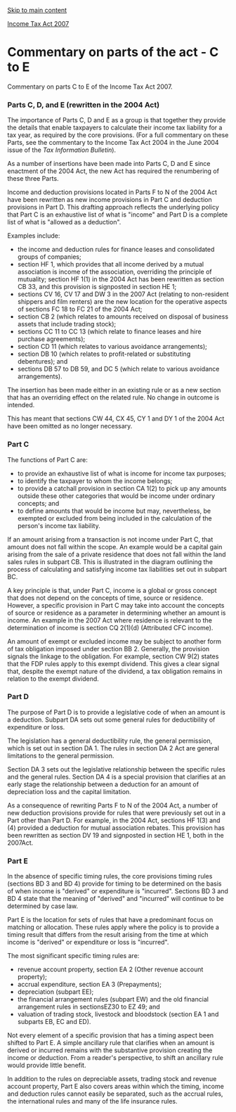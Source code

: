[Skip to main content](#main-content-tt)

[Income Tax Act 2007](/new-legislation/act-articles/income-tax-act-2007 "Income Tax Act 2007")

Commentary on parts of the act - C to E
=======================================

Commentary on parts C to E of the Income Tax Act 2007.

### Parts C, D, and E (rewritten in the 2004 Act)

The importance of Parts C, D and E as a group is that together they provide the details that enable taxpayers to calculate their income tax liability for a tax year, as required by the core provisions. (For a full commentary on these Parts, see the commentary to the Income Tax Act 2004 in the June 2004 issue of the _Tax Information Bulletin_).

As a number of insertions have been made into Parts C, D and E since enactment of the 2004 Act, the new Act has required the renumbering of these three Parts.

Income and deduction provisions located in Parts F to N of the 2004 Act have been rewritten as new income provisions in Part C and deduction provisions in Part D. This drafting approach reflects the underlying policy that Part C is an exhaustive list of what is "income" and Part D is a complete list of what is "allowed as a deduction".

Examples include:

*   the income and deduction rules for finance leases and consolidated groups of companies;
*   section HF 1, which provides that all income derived by a mutual association is income of the association, overriding the principle of mutuality; section HF 1(1) in the 2004 Act has been rewritten as section CB 33, and this provision is signposted in section HE 1;
*   sections CV 16, CV 17 and DW 3 in the 2007 Act (relating to non-resident shippers and film renters) are the new location for the operative aspects of sections FC 18 to FC 21 of the 2004 Act;
*   section CB 2 (which relates to amounts received on disposal of business assets that include trading stock);
*   sections CC 11 to CC 13 (which relate to finance leases and hire purchase agreements);
*   section CD 11 (which relates to various avoidance arrangements);
*   section DB 10 (which relates to profit-related or substituting debentures); and
*   sections DB 57 to DB 59, and DC 5 (which relate to various avoidance arrangements).

The insertion has been made either in an existing rule or as a new section that has an overriding effect on the related rule. No change in outcome is intended.

This has meant that sections CW 44, CX 45, CY 1 and DY 1 of the 2004 Act have been omitted as no longer necessary.

### Part C

The functions of Part C are:

*   to provide an exhaustive list of what is income for income tax purposes;
*   to identify the taxpayer to whom the income belongs;
*   to provide a catchall provision in section CA 1(2) to pick up any amounts outside these other categories that would be income under ordinary concepts; and
*   to define amounts that would be income but may, nevertheless, be exempted or excluded from being included in the calculation of the person's income tax liability.

If an amount arising from a transaction is not income under Part C, that amount does not fall within the scope. An example would be a capital gain arising from the sale of a private residence that does not fall within the land sales rules in subpart CB. This is illustrated in the diagram outlining the process of calculating and satisfying income tax liabilities set out in subpart BC.

A key principle is that, under Part C, income is a global or gross concept that does not depend on the concepts of time, source or residence. However, a specific provision in Part C may take into account the concepts of source or residence as a parameter in determining whether an amount is income. An example in the 2007 Act where residence is relevant to the determination of income is section CQ 2(1)(d) (Attributed CFC income).

An amount of exempt or excluded income may be subject to another form of tax obligation imposed under section BB 2. Generally, the provision signals the linkage to the obligation. For example, section CW 9(2) states that the FDP rules apply to this exempt dividend. This gives a clear signal that, despite the exempt nature of the dividend, a tax obligation remains in relation to the exempt dividend.

### Part D

The purpose of Part D is to provide a legislative code of when an amount is a deduction. Subpart DA sets out some general rules for deductibility of expenditure or loss.

The legislation has a general deductibility rule, the general permission, which is set out in section DA 1. The rules in section DA 2 Act are general limitations to the general permission.

Section DA 3 sets out the legislative relationship between the specific rules and the general rules. Section DA 4 is a special provision that clarifies at an early stage the relationship between a deduction for an amount of depreciation loss and the capital limitation.

As a consequence of rewriting Parts F to N of the 2004 Act, a number of new deduction provisions provide for rules that were previously set out in a Part other than Part D. For example, in the 2004 Act, sections HF 1(3) and (4) provided a deduction for mutual association rebates. This provision has been rewritten as section DV 19 and signposted in section HE 1, both in the 2007Act.

### Part E

In the absence of specific timing rules, the core provisions timing rules (sections BD 3 and BD 4) provide for timing to be determined on the basis of when income is "derived" or expenditure is "incurred". Sections BD 3 and BD 4 state that the meaning of "derived" and "incurred" will continue to be determined by case law.

Part E is the location for sets of rules that have a predominant focus on matching or allocation. These rules apply where the policy is to provide a timing result that differs from the result arising from the time at which income is "derived" or expenditure or loss is "incurred".

The most significant specific timing rules are:

*   revenue account property, section EA 2 (Other revenue account property);
*   accrual expenditure, section EA 3 (Prepayments);
*   depreciation (subpart EE);
*   the financial arrangement rules (subpart EW) and the old financial arrangement rules in sectionsEZ30 to EZ 49; and
*   valuation of trading stock, livestock and bloodstock (section EA 1 and subparts EB, EC and ED).

Not every element of a specific provision that has a timing aspect been shifted to Part E. A simple ancillary rule that clarifies when an amount is derived or incurred remains with the substantive provision creating the income or deduction. From a reader's perspective, to shift an ancillary rule would provide little benefit.

In addition to the rules on depreciable assets, trading stock and revenue account property, Part E also covers areas within which the timing, income and deduction rules cannot easily be separated, such as the accrual rules, the international rules and many of the life insurance rules.